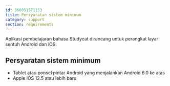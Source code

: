 ```yaml
---
id: 360051571153
title: Persyaratan sistem minimum 
category: support
section: requirements
---
```

Aplikasi pembelajaran bahasa Studycat dirancang untuk perangkat layar sentuh Android dan iOS.

## Persyaratan sistem minimum

- Tablet atau ponsel pintar Android yang menjalankan Android 6.0 ke atas  
- Apple iOS 12.5 atau lebih baru

